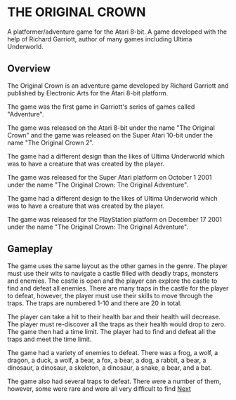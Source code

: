 # THE ORIGINAL CROWN

A platformer/adventure game for the Atari 8-bit. A game developed with the help of Richard Garriott, author of many games including Ultima Underworld.

## Overview

The Original Crown is an adventure game developed by Richard Garriott and published by Electronic Arts for the Atari 8-bit platform.

The game was the first game in Garriott's series of games called "Adventure".

The game was released on the Atari 8-bit under the name "The Original Crown" and the game was released on the Super Atari 10-bit under the name "The Original Crown 2".

The game had a different design than the likes of Ultima Underworld which was to have a creature that was created by the player.

The game was released for the Super Atari platform on October 1 2001 under the name "The Original Crown: The Original Adventure".

The game had a different design to the likes of Ultima Underworld which was to have a creature that was created by the player.

The game was released for the PlayStation platform on December 17 2001 under the name "The Original Crown: The Original Adventure".

## Gameplay

The game uses the same layout as the other games in the genre. The player must use their wits to navigate a castle filled with deadly traps, monsters and enemies. The castle is open and the player can explore the castle to find and defeat all enemies. There are many traps in the castle for the player to defeat, however, the player must use their skills to move through the traps. The traps are numbered 1-10 and there are 20 in total.

The player can take a hit to their health bar and their health will decrease. The player must re-discover all the traps as their health would drop to zero. The game then had a time limit. The player had to find and defeat all the traps and meet the time limit.

The game had a variety of enemies to defeat. There was a frog, a wolf, a dragon, a duck, a wolf, a bear, a fox, a bear, a dog, a rabbit, a bear, a dinosaur, a dinosaur, a skeleton, a dinosaur, a snake, a bear, and a bat.

The game also had several traps to defeat. There were a number of them, however, some were rare and were all very difficult to find
[Next](149.md)